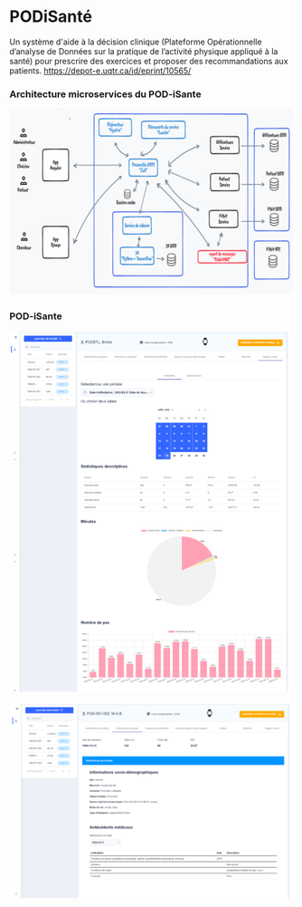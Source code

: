 
# PODiSanté
Un système d'aide à la décision clinique (Plateforme Opérationnelle d’analyse de Données sur la pratique de l’activité physique
appliqué à la santé) pour prescrire des exercices et proposer des recommandations aux patients.
https://depot-e.uqtr.ca/id/eprint/10565/

### Architecture microservices du POD-iSante
![Alt text](/profile/Screenshot%202025-01-08%20025156.png?raw=true "Optional Title")

### POD-iSante
![Alt text](/profile/Rapport%20visuel%20(questionnaires).png?raw=true "Optional Title")

![Alt text](/profile/Informations%20du%20patient.png "Optional Title")
